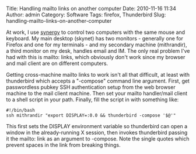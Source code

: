 Title: Handling mailto links on another computer
Date: 2010-11-16 11:34
Author: admin
Category: Software
Tags: firefox, Thunderbird
Slug: handling-mailto-links-on-another-computer

At work, I use [synergy](http://synergy-foss.org/) to control two
computers with the same mouse and keyboard. My main desktop (skynet) has
two monitors - generally one for Firefox and one for my terminals - and
my secondary machine (mithrandir), a third monitor on my desk, handles
email and IM. The only real problem I've had with this is mailto: links,
which obviously don't work since my browser and mail client are on
different computers.

Getting cross-machine mailto links to work isn't all that difficult, at
least with thunderbird which accepts a "-compose" command line argument.
First, get passwordless pubkey SSH authentication setup from the web
browser machine to the mail client machine. Then set your mailto
handler/mail client to a shell script in your path. Finally, fill the
script in with something like:

~~~~{.bash}
#!/bin/bash
ssh mithrandir "export DISPLAY=:0.0 && thunderbird -compose '$@'"
~~~~

This first sets the DISPLAY environment variable so thunderbird can open
a window in the already-running X session, then invokes thunderbird
passing it the mailto: link as an argument to -compose. Note the single
quotes which prevent spaces in the link from breaking things.
